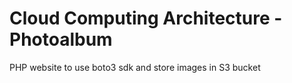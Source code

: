 # Cloud Computing Architecture - Photoalbum

PHP website to use boto3 sdk and store images in S3 bucket